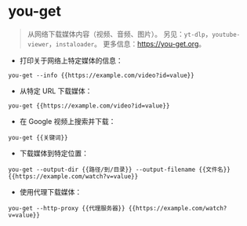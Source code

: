 # you-get

> 从网络下载媒体内容（视频、音频、图片）。
> 另见：`yt-dlp`，`youtube-viewer`，`instaloader`。
> 更多信息：<https://you-get.org>。

- 打印关于网络上特定媒体的信息：

`you-get --info {{https://example.com/video?id=value}}`

- 从特定 URL 下载媒体：

`you-get {{https://example.com/video?id=value}}`

- 在 Google 视频上搜索并下载：

`you-get {{关键词}}`

- 下载媒体到特定位置：

`you-get --output-dir {{路径/到/目录}} --output-filename {{文件名}} {{https://example.com/watch?v=value}}`

- 使用代理下载媒体：

`you-get --http-proxy {{代理服务器}} {{https://example.com/watch?v=value}}`